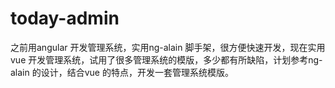 # today-admin

之前用angular 开发管理系统，实用ng-alain 脚手架，很方便快速开发，现在实用vue 开发管理系统，试用了很多管理系统的模版，多少都有所缺陷，计划参考ng-alain 的设计，结合vue 的特点，开发一套管理系统模版。

